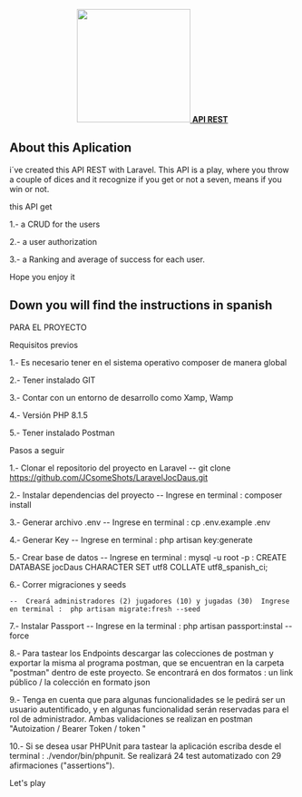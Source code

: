 <p align="center"><a href="#" target="_blank"><img src="https://raw.githubusercontent.com/laravel/art/master/logo-lockup/5%20SVG/2%20CMYK/1%20Full%20Color/laravel-logolockup-cmyk-red.svg" width="200"> <strong>API REST </strong></a></p>



## About this Aplication

i´ve created this API REST with Laravel. 
This API is a play, where you throw a couple of dices and it recognize if you get or not a seven, means if you win or not. 

this API get 

1.- a CRUD for the users

2.- a user authorization 

3.- a Ranking and average of success for each user.


Hope you enjoy it







## Down you will find the instructions in spanish

PARA EL PROYECTO

Requisitos previos 

1.- Es necesario tener en el sistema operativo composer de manera global

2.- Tener instalado GIT

3.- Contar con un entorno de desarrollo como Xamp, Wamp

4.- Versión PHP 8.1.5

5.- Tener instalado Postman

Pasos a seguir

1.- Clonar el repositorio del proyecto en Laravel -- git clone https://github.com/JCsomeShots/LaravelJocDaus.git

2.- Instalar dependencias del proyecto -- Ingrese en terminal : composer install

3.- Generar archivo .env -- Ingrese en terminal : cp .env.example .env

4.- Generar Key -- Ingrese en terminal : php artisan key:generate

5.- Crear base de datos -- Ingrese en terminal : mysql -u root -p : CREATE DATABASE jocDaus CHARACTER SET utf8 COLLATE utf8_spanish_ci;

6.- Correr migraciones y seeds

    --  Creará administradores (2) jugadores (10) y jugadas (30)  Ingrese en terminal :  php artisan migrate:fresh --seed

7.- Instalar Passport -- Ingrese en la terminal : php artisan passport:instal --force

8.- Para tastear los Endpoints descargar las colecciones de postman y exportar la misma al programa postman, que se encuentran en la carpeta "postman" dentro de este proyecto. Se encontrará en dos formatos : un link público / la colección en formato json

9.- Tenga en cuenta que para algunas funcionalidades se le pedirá ser un usuario autentificado, y en algunas funcionalidad serán reservadas para el rol de administrador. Ambas validaciones se realizan en postman "Autoization / Bearer Token / token "

10.- Si se desea usar PHPUnit para tastear la aplicación escriba desde el terminal : ./vendor/bin/phpunit. Se realizará 24 test automatizado con 29 afirmaciones ("assertions").

Let's play
